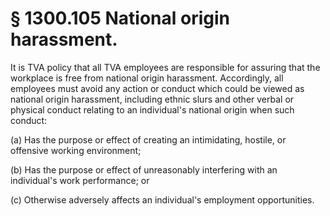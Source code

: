 # § 1300.105   National origin harassment.

It is TVA policy that all TVA employees are responsible for assuring that the workplace is free from national origin harassment. Accordingly, all employees must avoid any action or conduct which could be viewed as national origin harassment, including ethnic slurs and other verbal or physical conduct relating to an individual's national origin when such conduct:


(a) Has the purpose or effect of creating an intimidating, hostile, or offensive working environment;


(b) Has the purpose or effect of unreasonably interfering with an individual's work performance; or


(c) Otherwise adversely affects an individual's employment opportunities.




